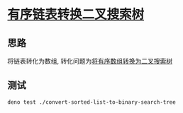 # [有序链表转换二叉搜索树](https://leetcode.cn/problems/convert-sorted-list-to-binary-search-tree)

## 思路

将链表转化为数组, 转化问题为[将有序数组转换为二叉搜索树](/convert-sorted-array-to-binary-search-tree)

## 测试

```bash
deno test ./convert-sorted-list-to-binary-search-tree
```
